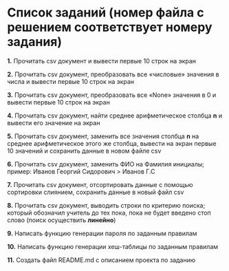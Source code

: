 # Список заданий (номер файла с решением соответствует номеру задания)


**1.** Прочитать csv документ и вывести первые 10 строк на экран

**2.** Прочитать csv документ, преобразовать все «числовые» значения в числа и вывести первые 10 строк на экран

**3.** Прочитать csv документ, преобразовать все «None» значения в 0 и вывести первые 10 строк на экран

**4.** Прочитать csv документ, найти среднее арифметическое столбца **n** и вывести его значение на экран

**5.** Прочитать csv документ, заменить все значения столбца **n** на среднее арифметическое этого же столбца, вывести на экран первые 10 значений и сохранить данные в новом файле csv

**6.** Прочитать csv документ, заменить ФИО на Фамилия инициалы; пример: Иванов Георгий Сидорович > Иванов Г.С

**7.** Прочитать csv документ, отсортировать данные с помощью сортировки слиянием, сохранить данные в новый файл csv

**8.** Прочитать csv документ, выводить строки по критерию поиска; который обозначил учитель до тех пока, пока не будет введено стоп слово (поиск осуществить **линейно**)

**9.** Написать функцию генерации пароля по заданным правилам

**10.** Написать функцию генерации хеш-таблицы по заданным правилам

**11.** Создать файл README.md с описанием проекта по заданию

